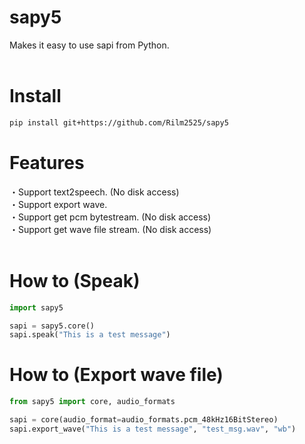 # sapy5
Makes it easy to use sapi from Python.<br>
<br>
# Install
```sh
pip install git+https://github.com/Rilm2525/sapy5
```
# Features
・Support text2speech. (No disk access)<br>
・Support export wave.<br>
・Support get pcm bytestream. (No disk access)<br>
・Support get wave file stream. (No disk access)<br>
<br>
# How to (Speak)
```Python
import sapy5

sapi = sapy5.core()
sapi.speak("This is a test message")
```
# How to (Export wave file)
```Python
from sapy5 import core, audio_formats

sapi = core(audio_format=audio_formats.pcm_48kHz16BitStereo)
sapi.export_wave("This is a test message", "test_msg.wav", "wb")
```
